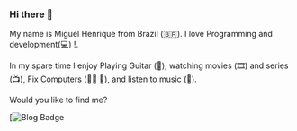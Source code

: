 ### Hi there 👋

My name is Miguel Henrique from Brazil (🇧🇷). I love Programming and development(💻)  !.

In my spare time I enjoy Playing Guitar (🎸), watching movies (🎞️) and series (📺), Fix Computers (👨🏻 🔧), and listen to music (🎵).

Would you like to find me?

[![Blog Badge]()

